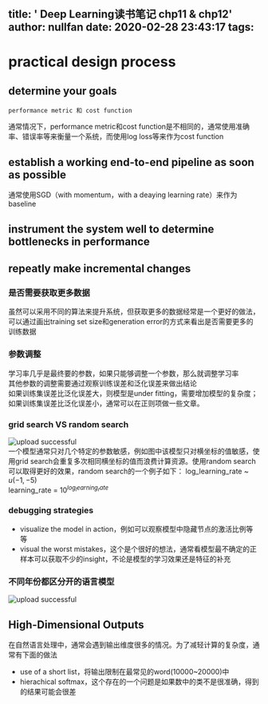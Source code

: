 title: ' Deep Learning读书笔记 chp11 & chp12'
author: nullfan
date: 2020-02-28 23:43:17
tags:
---
# practical design process  
## determine your goals  
```
performance metric 和 cost function
```
通常情况下，performance metric和cost function是不相同的，通常使用准确率、错误率等来衡量一个系统，而使用log loss等来作为cost function  
## establish a working end-to-end pipeline as soon as possible 
通常使用SGD（with momentum，with a deaying learning rate）来作为baseline  

## instrument the system well to determine bottlenecks in performance  
    
## repeatly make incremental changes  
### 是否需要获取更多数据  
虽然可以采用不同的算法来提升系统，但获取更多的数据经常是一个更好的做法，可以通过画出training set size和generation error的方式来看出是否需要更多的训练数据  
### 参数调整  
学习率几乎是最终要的参数，如果只能够调整一个参数，那么就调整学习率  
其他参数的调整需要通过观察训练误差和泛化误差来做出结论  
如果训练集误差比泛化误差大，则模型是under fitting，需要增加模型的复杂度；如果训练集误差比泛化误差小，通常可以在正则项做一些文章。  
### grid search VS random search  

![upload successful](/images/pasted-79.png)  
一个模型通常只对几个特定的参数敏感，例如图中该模型只对横坐标的值敏感，使用grid search会重复多次相同横坐标的值而浪费计算资源。使用random search可以取得更好的效果，random search的一个例子如下：
log_learning_rate ~ $u(-1, -5)$  
learning_rate = $10^{log_learning_rate}$  
### debugging strategies  
* visualize the model in action，例如可以观察模型中隐藏节点的激活比例等等    
* visual the worst mistakes，这个是个很好的想法，通常看模型最不确定的正样本可以获取不少的insight，不论是模型的学习效果还是特征的补充  
### 不同年份都区分开的语言模型  
![upload successful](/images/pasted-81.png)  
## High-Dimensional Outputs  
在自然语言处理中，通常会遇到输出维度很多的情况。为了减轻计算的复杂度，通常有下面的做法  
* use of a short list，将输出限制在最常见的word(10000~20000)中  
* hierachical softmax，这个存在的一个问题是如果数中的类不是很准确，得到的结果可能会很差  
